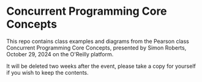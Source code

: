Concurrent Programming Core Concepts
====================================

This repo contains class examples and diagrams from the Pearson
class Concurrent Programming Core Concepts, presented by 
Simon Roberts, October 29, 2024 on the O'Reilly platform.

It will be deleted two weeks after the event, please take a copy
for yourself if you wish to keep the contents.
